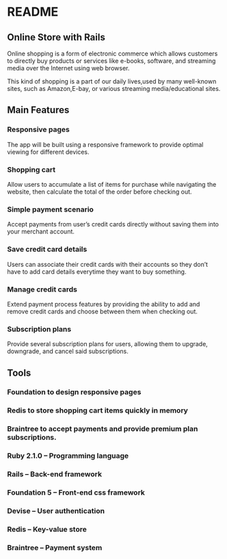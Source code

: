 # README
## Online Store with Rails 
Online shopping is a form of electronic
commerce which allows customers to directly
buy products or services like e-books, software,
and streaming media over the Internet using web browser. 

This kind of shopping is a part of our 
daily lives,used by many well-known sites, such as
Amazon,E-bay, or various streaming media/educational sites.

## Main Features

### Responsive pages
The app will be built using a responsive framework to provide optimal
viewing for different devices.

### Shopping cart
Allow users to accumulate a list of items for purchase while navigating the website,
then calculate the total of the order before checking out.

### Simple payment scenario
Accept payments from user’s credit cards directly without
saving them into your merchant account.

### Save credit card details
Users can associate their credit cards with their accounts 
so they don’t have to add card details everytime they want to buy something.

### Manage credit cards
Extend payment process features by providing the ability
to add and remove credit cards and choose between them when checking out.

### Subscription plans
Provide several subscription plans for users, allowing them to upgrade,
downgrade, and cancel said subscriptions.


## Tools
 
###    Foundation to design responsive pages
###    Redis to store shopping cart items quickly in memory
###    Braintree to accept payments and provide premium plan subscriptions.

###    Ruby 2.1.0 – Programming language
###    Rails – Back-end framework
###    Foundation 5 – Front-end css framework
###    Devise – User authentication
###    Redis – Key-value store
###    Braintree – Payment system


